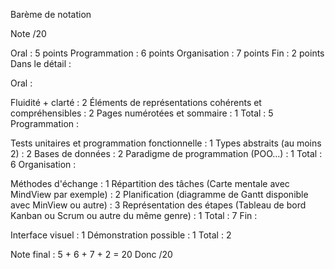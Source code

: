

Barème de notation
 
Note /20 

Oral : 5 points 
Programmation : 6 points 
Organisation : 7 points 
Fin : 2 points 
Dans le détail :

Oral : 

Fluidité + clarté : 2 
Éléments de représentations cohérents et compréhensibles : 2 
Pages numérotées et sommaire : 1 
Total : 5 
Programmation : 

Tests unitaires et programmation fonctionnelle : 1 
Types abstraits (au moins 2) : 2 
Bases de données : 2 
Paradigme de programmation (POO...) : 1 
Total : 6 
Organisation :

Méthodes d'échange : 1 
Répartition des tâches (Carte mentale avec MindView par exemple) : 2 
Planification (diagramme de Gantt disponible avec MinView ou autre) : 3 
Représentation des étapes (Tableau de bord Kanban ou Scrum ou autre du même genre) : 1 
Total : 7 
Fin : 

Interface visuel : 1 
Démonstration possible : 1 
Total : 2 
 

Note final : 5 + 6 + 7 + 2 = 20 Donc /20
